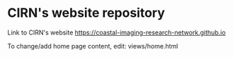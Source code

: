 # CIRN's website repository
Link to CIRN's website https://coastal-imaging-research-network.github.io

To change/add home page content, edit: views/home.html


